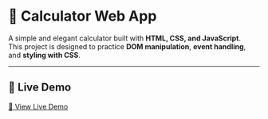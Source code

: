 # 🧮 Calculator Web App

A simple and elegant calculator built with **HTML, CSS, and JavaScript**.  
This project is designed to practice **DOM manipulation**, **event handling**, and **styling with CSS**.  

---

## 🚀 Live Demo
<a href="https://username.github.io/Calculator-Taju/" target="_blank">🔗 View Live Demo</a>
